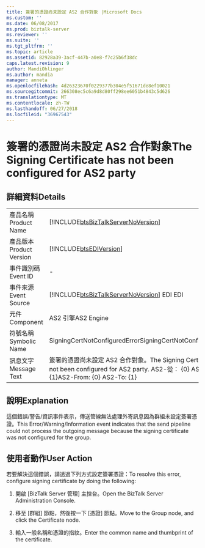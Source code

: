 ```yaml
---
title: 簽署的憑證尚未設定 AS2 合作對象 |Microsoft Docs
ms.custom: ''
ms.date: 06/08/2017
ms.prod: biztalk-server
ms.reviewer: ''
ms.suite: ''
ms.tgt_pltfrm: ''
ms.topic: article
ms.assetid: 82928a39-3acf-447b-a0e8-f7c25b6f38dc
caps.latest.revision: 9
author: MandiOhlinger
ms.author: mandia
manager: anneta
ms.openlocfilehash: 4d26323670f0229377b304e5f51671de8ef10021
ms.sourcegitcommit: 266308ec5c6a9d8d80ff298ee6051b4843c5d626
ms.translationtype: MT
ms.contentlocale: zh-TW
ms.lasthandoff: 06/27/2018
ms.locfileid: "36967543"
---
```

# <a name="the-signing-certificate-has-not-been-configured-for-as2-party"></a><span data-ttu-id="696d6-102">簽署的憑證尚未設定 AS2 合作對象</span><span class="sxs-lookup"><span data-stu-id="696d6-102">The Signing Certificate has not been configured for AS2 party</span></span>
## <a name="details"></a><span data-ttu-id="696d6-103">詳細資料</span><span class="sxs-lookup"><span data-stu-id="696d6-103">Details</span></span>  
  
|                 |                                                                                           |
|-----------------|-------------------------------------------------------------------------------------------|
|  <span data-ttu-id="696d6-104">產品名稱</span><span class="sxs-lookup"><span data-stu-id="696d6-104">Product Name</span></span>   |    [!INCLUDE[btsBizTalkServerNoVersion](../includes/btsbiztalkservernoversion-md.md)]     |
| <span data-ttu-id="696d6-105">產品版本</span><span class="sxs-lookup"><span data-stu-id="696d6-105">Product Version</span></span> |                [!INCLUDE[btsEDIVersion](../includes/btsediversion-md.md)]                 |
|    <span data-ttu-id="696d6-106">事件識別碼</span><span class="sxs-lookup"><span data-stu-id="696d6-106">Event ID</span></span>     |                                             -                                             |
|  <span data-ttu-id="696d6-107">事件來源</span><span class="sxs-lookup"><span data-stu-id="696d6-107">Event Source</span></span>   |  [!INCLUDE[btsBizTalkServerNoVersion](../includes/btsbiztalkservernoversion-md.md)]<span data-ttu-id="696d6-108"> EDI</span><span class="sxs-lookup"><span data-stu-id="696d6-108"> EDI</span></span>   |
|    <span data-ttu-id="696d6-109">元件</span><span class="sxs-lookup"><span data-stu-id="696d6-109">Component</span></span>    |                                        <span data-ttu-id="696d6-110">AS2 引擎</span><span class="sxs-lookup"><span data-stu-id="696d6-110">AS2 Engine</span></span>                                         |
|  <span data-ttu-id="696d6-111">符號名稱</span><span class="sxs-lookup"><span data-stu-id="696d6-111">Symbolic Name</span></span>  |                               <span data-ttu-id="696d6-112">SigningCertNotConfiguredError</span><span class="sxs-lookup"><span data-stu-id="696d6-112">SigningCertNotConfiguredError</span></span>                               |
|  <span data-ttu-id="696d6-113">訊息文字</span><span class="sxs-lookup"><span data-stu-id="696d6-113">Message Text</span></span>   | <span data-ttu-id="696d6-114">簽署的憑證尚未設定 AS2 合作對象。</span><span class="sxs-lookup"><span data-stu-id="696d6-114">The Signing Certificate has not been configured for AS2 party.</span></span>  <span data-ttu-id="696d6-115">AS2-從： {0} AS2-來： {1}</span><span class="sxs-lookup"><span data-stu-id="696d6-115">AS2-From: {0} AS2-To: {1}</span></span> |
  
## <a name="explanation"></a><span data-ttu-id="696d6-116">說明</span><span class="sxs-lookup"><span data-stu-id="696d6-116">Explanation</span></span>  
 <span data-ttu-id="696d6-117">這個錯誤/警告/資訊事件表示，傳送管線無法處理外寄訊息因為群組未設定簽署憑證。</span><span class="sxs-lookup"><span data-stu-id="696d6-117">This Error/Warning/Information event indicates that the send pipeline could not process the outgoing message because the signing certificate was not configured for the group.</span></span>  
  
## <a name="user-action"></a><span data-ttu-id="696d6-118">使用者動作</span><span class="sxs-lookup"><span data-stu-id="696d6-118">User Action</span></span>  
 <span data-ttu-id="696d6-119">若要解決這個錯誤，請透過下列方式設定簽署憑證：</span><span class="sxs-lookup"><span data-stu-id="696d6-119">To resolve this error, configure signing certificate by doing the following:</span></span>  
  
1.  <span data-ttu-id="696d6-120">開啟 [BizTalk Server 管理] 主控台。</span><span class="sxs-lookup"><span data-stu-id="696d6-120">Open the BizTalk Server Administration Console.</span></span>  
  
2.  <span data-ttu-id="696d6-121">移至 [群組] 節點，然後按一下 [憑證] 節點。</span><span class="sxs-lookup"><span data-stu-id="696d6-121">Move to the Group node, and click the Certificate node.</span></span>  
  
3.  <span data-ttu-id="696d6-122">輸入一般名稱和憑證的指紋。</span><span class="sxs-lookup"><span data-stu-id="696d6-122">Enter the common name and thumbprint of the certificate.</span></span>